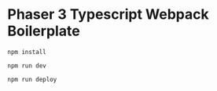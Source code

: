 # Phaser 3 Typescript Webpack Boilerplate
```npm install```

```npm run dev```

```npm run deploy```